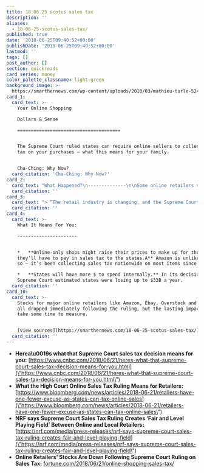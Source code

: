 ```yaml
---
title: 18.06.25 scotus sales tax
description: ''
aliases:
  - 18-06-25-scotus-sales-tax/
published: true
date: '2018-06-25T09:40:52+00:00'
publishDate: '2018-06-25T09:40:52+00:00'
lastmod: ''
tags: []
post_author: []
section: quickreads
card_series: money
color_palette_classname: light-green
background_image: >-
  https://smarthernews.com/wp-content/uploads/2018/03/mathieu-turle-524977-unsplash-scaled.jpg
card_1:
  card_text: >-
    Your Online Shopping  

    Dollars & Sense

    ======================================


    The Supreme Court ruled states can require online sellers to collect sales
    tax on your purchases – what this means for your family.


    Cha-Ching: Why Now?
  card_citation: 'Cha-Ching: Why Now?'
card_2:
  card_text: "What Happened?\n--------------\n\nSome online retailers voluntarily collect sales tax in the 45 states + DC that impose a sales tax, **but many don’t**, placing brick-and-mortar shops at a disadvantage.\n\nThe high court overturned a 1992 ruling prohibiting states from collecting sales tax from out-of-state retailers w/o a a\x1Cphysical presencea\x1D in the same state as the buyer."
  card_citation: ''
card_3:
  card_text: "> “The retail industry is changing, and the Supreme Court has acted correctly in recognizing that ita\x19s time for outdated sales tax policies to change as well. This ruling clears the way for a fair and level playing field where all retailers compete under the same sales tax rules whether they sell merchandise online, in-store or both.a\x1D\n> \n> National Retail Federation President and CEO Matthew Shay"
  card_citation: ''
card_4:
  card_text: >-
    What It Means For You:

    ----------------------


    *   **Online-only shops might raise their prices to make up for the money
    they’ll have to pay in sales tax to the states.A** Amazon is unlikely to do
    so – it’s been collecting sales tax nationwide on most items since 2017.

    *   **States will have more $ to spend internally.** In its decision, the
    Supreme Court estimated states were losing up to $33B a year.
  card_citation: ''
card_10:
  card_text: >-
    Stocks for major online retailers like Amazon, Ebay, Overstock and Wayfair
    all dropped immediately following the ruling, but the lasting impact will
    take some time to measure.


    [view sources](https://smarthernews.com/18-06-25-scotus-sales-tax/)
  card_citation: ''
---
```

*   **Herea\\u0019s what that Supreme Court sales tax decision means for you:** [https://www.cnbc.com/2018/06/21/heres-what-that-supreme-court-sales-tax-decision-means-for-you.html](\"https://www.cnbc.com/2018/06/21/heres-what-that-supreme-court-sales-tax-decision-means-for-you.html\")
*   **What the High Court Online Sales Tax Ruling Means for Retailers:** [https://www.bloomberg.com/news/articles/2018-06-21/retailers-have-one-fewer-excuse-as-states-can-tax-online-sales](\"https://www.bloomberg.com/news/articles/2018-06-21/retailers-have-one-fewer-excuse-as-states-can-tax-online-sales\")
*   **NRF says Supreme Court Sales Tax Ruling Creates ‘Fair and Level Playing Field’ Between Online and Local Retailers:** [https://nrf.com/media/press-releases/nrf-says-supreme-court-sales-tax-ruling-creates-fair-and-level-playing-field](\"https://nrf.com/media/press-releases/nrf-says-supreme-court-sales-tax-ruling-creates-fair-and-level-playing-field\")
*   **Online Retailers’ Stocks Are Down Following Supreme Court Ruling on Sales Tax:** [fortune.com/2018/06/21/online-shopping-sales-tax/](\"http://fortune.com/2018/06/21/online-shopping-sales-tax/\")